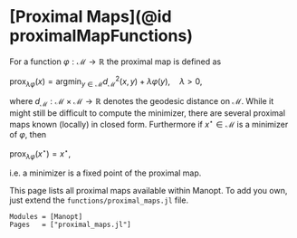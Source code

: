 # [Proximal Maps](@id proximalMapFunctions)

For a function $\varphi:\mathcal M →ℝ$ the proximal map is defined
as

$\displaystyle\operatorname{prox}_{λ\varphi}(x)
= \operatorname*{argmin}_{y ∈ \mathcal M} d_{\mathcal M}^2(x,y) + λ\varphi(y),
\quad λ > 0,$

where $d_{\mathcal M}: \mathcal M \times \mathcal M → ℝ$ denotes
the geodesic distance on $\mathcal M$. While it might still be difficult to
compute the minimizer, there are several proximal maps known (locally) in closed
form. Furthermore if $x^{\star} ∈ \mathcal M$ is a minimizer of $\varphi$, then

$\displaystyle\operatorname{prox}_{λ\varphi}(x^\star) = x^\star,$

i.e. a minimizer is a fixed point of the proximal map.

This page lists all proximal maps available within Manopt. To add you own, just
extend the `functions/proximal_maps.jl` file.

```@autodocs
Modules = [Manopt]
Pages   = ["proximal_maps.jl"]
```

